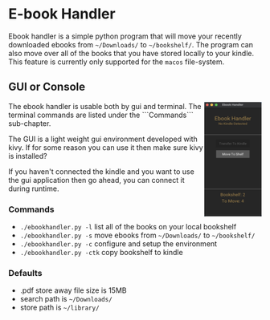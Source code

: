 # E-book Handler
Ebook handler is a simple python program that will move your recently
downloaded ebooks from ```~/Downloads/``` to ```~/bookshelf/```. The program
can also move over all of the books that you have stored locally to your kindle.
This feature is currently only supported for the ```macos``` file-system.

## GUI or Console
<img src="resources/screenshot1.png"  align="right" width="114" height="228" />
The ebook handler is usable both by gui and terminal. The terminal commands are
listed under the ```Commands``` sub-chapter.

The GUI is a light weight gui environment developed with kivy. If for some
reason you can use it then make sure kivy is installed?

If you haven't connected the kindle and you want to use the gui application
then go ahead, you can connect it during runtime.

### Commands
* ```./ebookhandler.py -l``` list all of the books on your local bookshelf
* ```./ebookhandler.py -s``` move ebooks from ```~/Downloads/``` to ```~/bookshelf/```
* ```./ebookhandler.py -c``` configure and setup the environment
* ```./ebookhandler.py -ctk``` copy bookshelf to kindle

### Defaults
* .pdf store away file size is 15MB
* search path is ```~/Downloads/```
* store path is ```~/library/```
